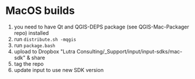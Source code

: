 # MacOS builds

1. you need to have Qt and QGIS-DEPS package (see QGIS-Mac-Packager repo) installed
2. run `distribute.sh -mqgis`
3. run `package.bash` 
4. upload to Dropbox "Lutra Consulting/_Support/input/input-sdks/mac-sdk" & share
5. tag the repo
6. update input to use new SDK version
